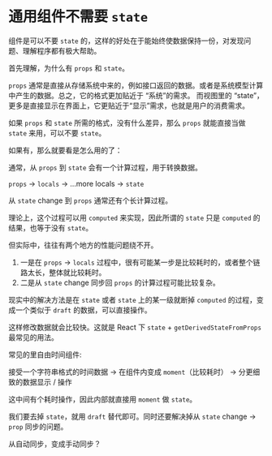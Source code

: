 # 通用组件不需要 `state`

组件是可以不要 `state` 的，这样的好处在于能始终使数据保持一份，对发现问题、理解程序都有极大帮助。

首先理解，为什么有 `props` 和 `state`。

`props` 通常是直接从存储系统中来的，例如接口返回的数据。或者是系统模型计算中产生的数据。总之，它的格式更加贴近于
“系统”的需求。
而视图里的 “state”，更多是直接显示在界面上，它更贴近于“显示”需求，也就是用户的消费需求。

如果 `props` 和 `state` 所需的格式，没有什么差异，那么 `props` 就能直接当做 `state` 来用，可以不要 `state`。

如果有，那么就要看是怎么用的了：

通常，从 `props` 到 `state` 会有一个计算过程，用于转换数据。

`props` -> `locals` -> ...more locals -> `state`

从 `state` change 到 `props` 通常还有个长计算过程。

理论上，这个过程可以用 `computed` 来实现，因此所谓的 `state` 只是 `computed` 的结果，也等于没有 `state`。

但实际中，往往有两个地方的性能问题绕不开。

1. 一是在 `props` -> `locals` 过程中，很有可能某一步是比较耗时的，或者整个链路太长，整体就比较耗时。
2. 二是从 `state` change 同步回 `props` 的计算过程可能比较复杂。

现实中的解决方法是在 `state` 或者 `state` 上的某一级就断掉 `computed` 的过程，变成一个类似于 `draft` 的数据，可以直接操作。

这样修改数据就会比较快。这就是 React 下 `state` + `getDerivedStateFromProps` 最常见的用法。

常见的里自由时间组件:

接受一个字符串格式的时间数据 -> 在组件内变成 `moment`（比较耗时） -> 分更细致的数据显示 / 操作

这中间有个耗时操作，因此内部就直接用 `moment` 做 `state`。

我们要去掉 `state`，就用 `draft` 替代即可。同时还要解决掉从 `state` change -> `prop` 同步的问题。

从自动同步，变成手动同步？
